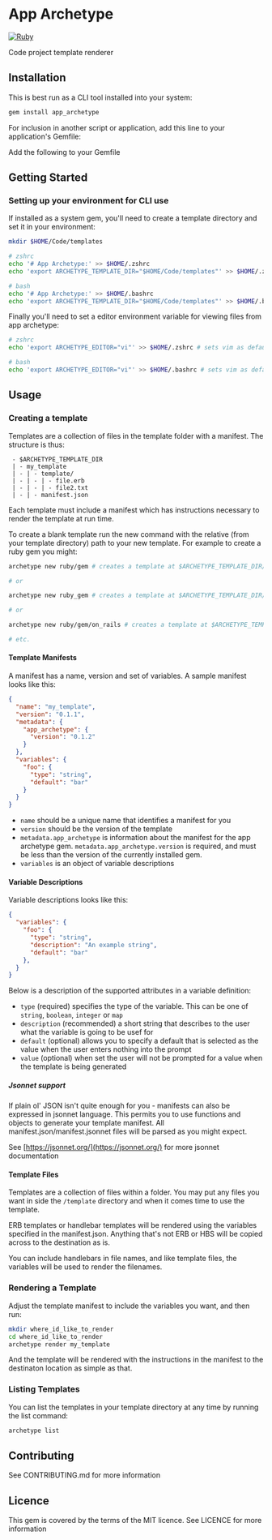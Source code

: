 # App Archetype

[![Ruby](https://github.com/andrewbigger/app_archetype/actions/workflows/build.yml/badge.svg?branch=main)](https://github.com/andrewbigger/app_archetype/actions/workflows/build.yml)

Code project template renderer

## Installation

This is best run as a CLI tool installed into your system:

```bash
gem install app_archetype
```

For inclusion in another script or application, add this line to your application's Gemfile:

Add the following to your Gemfile

## Getting Started

### Setting up your environment for CLI use

If installed as a system gem, you'll need to create a template directory and set it in your environment:

```bash
mkdir $HOME/Code/templates

# zshrc
echo '# App Archetype:' >> $HOME/.zshrc
echo 'export ARCHETYPE_TEMPLATE_DIR="$HOME/Code/templates"' >> $HOME/.zshrc

# bash
echo '# App Archetype:' >> $HOME/.bashrc
echo 'export ARCHETYPE_TEMPLATE_DIR="$HOME/Code/templates"' >> $HOME/.bashrc
```

Finally you'll need to set a editor environment variable for viewing files from app archetype:

```bash
# zshrc
echo 'export ARCHETYPE_EDITOR="vi"' >> $HOME/.zshrc # sets vim as default editor

# bash
echo 'export ARCHETYPE_EDITOR="vi"' >> $HOME/.bashrc # sets vim as default editor
```

## Usage

### Creating a template

Templates are a collection of files in the template folder with a manifest. The structure is thus:

```text
 - $ARCHETYPE_TEMPLATE_DIR
 | - my_template
 | - | - template/
 | - | - | - file.erb
 | - | - | - file2.txt
 | - | - manifest.json
```

Each template must include a manifest which has instructions necessary to render the template at run time.

To create a blank template run the new command with the relative (from your template directory) path to your new template. For example to create a ruby gem you might:

```bash
archetype new ruby/gem # creates a template at $ARCHETYPE_TEMPLATE_DIR/ruby/gem

# or

archetype new ruby_gem # creates a template at $ARCHETYPE_TEMPLATE_DIR/ruby_gem

# or

archetype new ruby/gem/on_rails # creates a template at $ARCHETYPE_TEMPLATE_DIR/ruby/gem/on_rails

# etc.
```

#### Template Manifests

A manifest has a name, version and set of variables. A sample manifest looks like this:

```json
{
  "name": "my_template",
  "version": "0.1.1",
  "metadata": {
    "app_archetype": {
      "version": "0.1.2"
    }
  },
  "variables": {
    "foo": {
      "type": "string",
      "default": "bar"
    }
  }
}
```

- `name` should be a unique name that identifies a manifest for you
- `version` should be the version of the template
- `metadata.app_archetype` is information about the manifest for the app archetype gem. `metadata.app_archetype.version` is required, and must be less than the version of the currently installed gem.
- `variables` is an object of variable descriptions

#### Variable Descriptions

Variable descriptions looks like this:

```json
{
  "variables": {
    "foo": {
      "type": "string",
      "description": "An example string",
      "default": "bar"
    },
  }
}
```

Below is a description of the supported attributes in a variable definition:

- `type` (required) specifies the type of the variable. This can be one of `string`, `boolean`, `integer` or `map`
- `description` (recommended) a short string that describes to the user what the variable is going to be usef for
- `default` (optional) allows you to specify a default that is selected as the value when the user enters nothing into the prompt
- `value` (optional) when set the user will not be prompted for a value when the template is being generated

##### Jsonnet support

If plain ol' JSON isn't quite enough for you - manifests can also be expressed in jsonnet language. This permits you to use functions and objects to generate your template manifest. All manifest.json/manifest.jsonnet files will be parsed as you might expect.

See [https://jsonnet.org/](https://jsonnet.org/) for more jsonnet documentation

#### Template Files

Templates are a collection of files within a folder. You may put any files you want in side the `/template` directory and when it comes time to use the template.

ERB templates or handlebar templates will be rendered using the variables specified in the manifest.json. Anything that's not ERB or HBS will be copied across to the destination as is.

You can include handlebars in file names, and like template files, the variables will be used to render the filenames.

### Rendering a Template

Adjust the template manifest to include the variables you want, and then run:

```bash
mkdir where_id_like_to_render
cd where_id_like_to_render
archetype render my_template
```

And the template will be rendered with the instructions in the manifest to the destinaton location as simple as that.

### Listing Templates

You can list the templates in your template directory at any time by running the list command:

```bash
archetype list
```

## Contributing

See CONTRIBUTING.md for more information

## Licence

This gem is covered by the terms of the MIT licence. See LICENCE for more information
